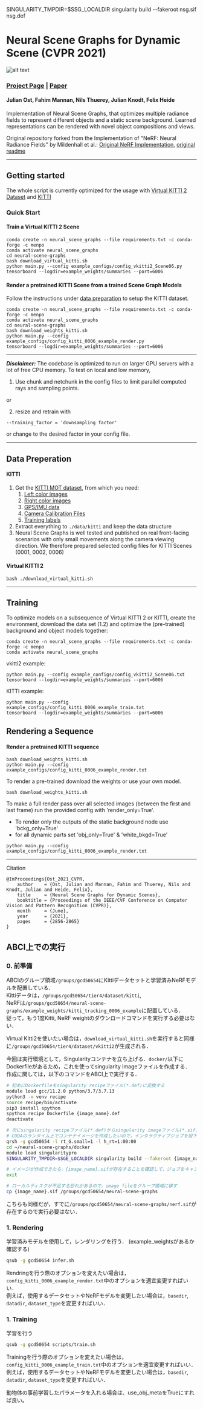 SINGULARITY_TMPDIR=$SSG_LOCALDIR singularity build --fakeroot nsg.sif nsg.def
# Neural Scene Graphs for Dynamic Scene (CVPR 2021)

![alt text](https://light.princeton.edu/wp-content/uploads/2021/02/scene_graph_isometric_small.png)

### [Project Page](https://light.princeton.edu/publication/neural-scene-graphs) | [Paper](https://openaccess.thecvf.com/content/CVPR2021/html/Ost_Neural_Scene_Graphs_for_Dynamic_Scenes_CVPR_2021_paper.html)

#### Julian Ost, Fahim Mannan, Nils Thuerey, Julian Knodt, Felix Heide

Implementation of Neural Scene Graphs, that optimizes multiple radiance fields to represent different
objects and a static scene background. Learned representations can be rendered with novel object
compositions and views. 

Original repository forked from the Implementation of "NeRF: Neural Radiance Fields" by Mildenhall et al.:
[Original NeRF Implementation](https://github.com/bmild/nerf), [original readme](./nerf_license/README.md)

---

## Getting started

The whole script is currently optimized for the usage with
[Virtual KITTI 2 
Dataset](https://europe.naverlabs.com/research/computer-vision/proxy-virtual-worlds-vkitti-2/)
 and
[KITTI](http://www.cvlibs.net/datasets/kitti/)

### Quick Start
#### Train a Virtual KITTI 2 Scene

```
conda create -n neural_scene_graphs --file requirements.txt -c conda-forge -c menpo
conda activate neural_scene_graphs
cd neural-scene-graphs
bash download_virtual_kitti.sh
python main.py --config example_configs/config_vkitti2_Scene06.py
tensorboard --logdir=example_weights/summaries --port=6006
```
#### Render a pretrained KITTI Scene from a trained Scene Graph Models
Follow the instructions under [data preparation](#data-preperation) to setup the KITTI dataset.

```
conda create -n neural_scene_graphs --file requirements.txt -c conda-forge -c menpo
conda activate neural_scene_graphs
cd neural-scene-graphs
bash download_weights_kitti.sh
python main.py --config example_configs/config_kitti_0006_example_render.py
tensorboard --logdir=example_weights/summaries --port=6006
```

---
**_Disclaimer:_** The codebase is optimized to run on larger GPU servers with a lot of free CPU memory. To test on local and low memory, 

1. Use chunk and netchunk in the config files to limit parallel computed rays and sampling points.
   
or

2. resize and retrain with 
```
--training_factor = 'downsampling factor'
```
or change to the desired factor in your config file.

---

## Data Preperation
#### KITTI

1. Get the [KITTI MOT dataset](http://www.cvlibs.net/datasets/kitti/eval_tracking.php), from which you need:
   1. [Left color images](http://www.cvlibs.net/download.php?file=data_tracking_image_2.zip)
   2. [Right color images](http://www.cvlibs.net/download.php?file=data_tracking_image_3.zip)
   3. [GPS/IMU data](http://www.cvlibs.net/download.php?file=data_tracking_oxts.zip)
   4. [Camera Calibration Files](http://www.cvlibs.net/download.php?file=data_tracking_calib.zip)
   5. [Training labels](http://www.cvlibs.net/download.php?file=data_tracking_label_2.zip)
2. Extract everything to ```./data/kitti``` and keep the data structure
3. Neural Scene Graphs is well tested and published on real front-facing scenarios with only small movements along the camera viewing direction. We therefore prepared selected config files for KITTI Scenes (0001, 0002, 0006)

#### Virtual KITTI 2

```
bash ./download_virtual_kitti.sh
```
---
## Training


To optimize models on a subsequence of Virtual KITTI 2 or KITTI, create the environment,
download the data set (1.2) and optimize the (pre-trained) background and object
models together:

```
conda create -n neural_scene_graphs --file requirements.txt -c conda-forge -c menpo
conda activate neural_scene_graphs
```

vkitti2 example:
```
python main.py --config example_configs/config_vkitti2_Scene06.txt
tensorboard --logdir=example_weights/summaries --port=6006
```
KITTI example:
```
python main.py --config example_configs/config_kitti_0006_example_train.txt
tensorboard --logdir=example_weights/summaries --port=6006
```


## Rendering a Sequence

#### Render a pretrained KITTI sequence
```
bash download_weights_kitti.sh
python main.py --config example_configs/config_kitti_0006_example_render.txt
```

To render a pre-trained download the weights or use your own model.
```
bash download_weights_kitti.sh
```
To make a full render pass over all selected images (between the first and last frame) run the provided config with 'render_only=True'.
- To render only the outputs of the static background node use 'bckg_only=True'
- for all dynamic parts set 'obj_only=True' & 'white_bkgd=True'
```
python main.py --config example_configs/config_kitti_0006_example_render.txt
```

---

Citation
```
@InProceedings{Ost_2021_CVPR,
    author    = {Ost, Julian and Mannan, Fahim and Thuerey, Nils and Knodt, Julian and Heide, Felix},
    title     = {Neural Scene Graphs for Dynamic Scenes},
    booktitle = {Proceedings of the IEEE/CVF Conference on Computer Vision and Pattern Recognition (CVPR)},
    month     = {June},
    year      = {2021},
    pages     = {2856-2865}
}
```

## ABCI上での実行

### 0. 前準備
ABCIのグループ領域`/groups/gcd50654`にKittiデータセットと学習済みNeRFモデルを配置している．<br>
Kittiデータは，`/groups/gcd50654/tier4/dataset/kitti`, <br>NeRFは`/groups/gcd50654/neural-scene-graphs/example_weights/kitti_tracking_0006_example`に配置している．<br>
従って，もう1度Kitti, NeRF weightのダウンロードコマンドを実行する必要はない．

Virtual Kitti2を使いたい場合は，`download_virtual_kitti.sh`を実行すると同様に`/groups/gcd50654/tier4/dataset/vkitti2`が生成される．<br>

今回は実行環境として，Singularityコンテナを立ち上げる．`docker/`以下にDockerfileがあるため，これを使ってsingularity imageファイルを作成する．<br>
作成に関しては，以下のコマンドをABCI上で実行する．

```bash
# 初めにDockerfileをsingularity recipeファイル(*.def)に変換する
module load gcc/11.2.0 python/3.7/3.7.13
python3 -m venv recipe 
source recipe/bin/activate
pip3 install spython
spython recipe Dockerfile {image_name}.def
deactivate

# 次にsingularity recipeファイル(*.def)からsingularity imageファイル(*.sif)を作成する
# CUDAのランタイム上でコンテナイメージを作成したいので，インタラクティブジョブを投下する
qrsh -g gcd50654 -l rt_G.small=1 -l h_rt=1:00:00
cd ~/neural-scene-graphs/docker
module load singularitypro 
SINGULARITY_TMPDIR=$SGE_LOCALDIR singularity build --fakeroot {image_name}.sif {image_name}.def

# イメージが作成できたら，{image_name}.sifが存在することを確認して，ジョブをキャンセルする
exit

# ローカルディスクが不足する恐れがあるので，image fileをグループ領域に移す
cp {image_name}.sif /groups/gcd50654/neural-scene-graphs
```

こちらも同様だが，すでに`/groups/gcd50654/neural-scene-graphs/nerf.sif`が存在するので実行必要はない．

### 1. Rendering 
学習済みモデルを使用して，レンダリングを行う．
(example_weightsがあるか確認する)
```bash 
qsub -g gcd50654 infer.sh
```

Rendringを行う際のオプションを変えたい場合は，`config_kitti_0006_example_render.txt`中のオプションを適宜変更すればいい．<br>
例えば，使用するデータセットやNeRFモデルを変更したい場合は，`basedir`, `datadir`, `dataset_type`を変更すればいい．

### 1. Training
学習を行う
```bash 
qsub -g gcd50654 scripts/train.sh
```

Trainingを行う際のオプションを変えたい場合は，`config_kitti_0006_example_train.txt`中のオプションを適宜変更すればいい．<br>
例えば，使用するデータセットやNeRFモデルを変更したい場合は，`basedir`, `datadir`, `dataset_type`を変更すればいい．

動物体の事前学習したパラメータを入れる場合は、use_obj_metaをTrueにすれば良い。
